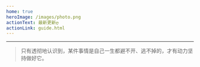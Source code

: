```yaml
---
home: true
heroImage: /images/photo.png
actionText: 最新更新ღ
actionLink: guide.html
---
```

---
> 只有透彻地认识到，某件事情是自己一生都避不开、逃不掉的，才有动力坚持做好它。

<style type="text/css">
.home .hero .description{
  max-width: 40rem;
}
.home .hero img{
  width: 300px;
  height: 300px;
  border-radius: 50%;
  transition: transform 2s ease-in-out;
  transform: rotateZ(0deg);
}
.home .hero img:hover{
  transform: rotateZ(360deg);
}
.description{
   background-image: -webkit-linear-gradient(left, #3498db, #f47920 10%, #d71345 20%, #f7acbc 30%,
            #ffd400 40%, #3498db 50%, #f47920 60%, #d71345 70%, #f7acbc 80%, #ffd400 90%, #3498db);
   border: none;
   color: transparent; /*文字填充色为透明*/
    -webkit-text-fill-color: transparent;
    -webkit-background-clip: text;          /*背景剪裁为文字，只将文字显示为背景*/
    background-size: 200% 100%;            /*背景图片向水平方向扩大一倍，这样background-position才有移动与变化的空间*/
    /* 动画 */
    animation: masked-animation 4s infinite linear;
}
@keyframes masked-animation {
    0% {
        background-position: 0 0;   /*background-position 属性设置背景图像的起始位置。*/
    }
    100% {
        background-position: -100% 0;
    }
}
</style>
